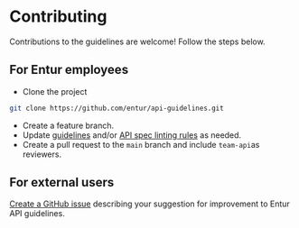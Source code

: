 # Contributing

Contributions to the guidelines are welcome! Follow the steps below.

## For Entur employees

- Clone the project
```bash
git clone https://github.com/entur/api-guidelines.git
```
- Create a feature branch.
- Update [guidelines](guidelines.md) and/or [API spec linting rules](.spectral.yml) as needed.
- Create a pull request to the `main` branch and include `team-api`as reviewers.

 ## For external users
[Create a GitHub issue](https://github.com/entur/api-guidelines/issues) describing your suggestion for improvement to Entur API guidelines.
